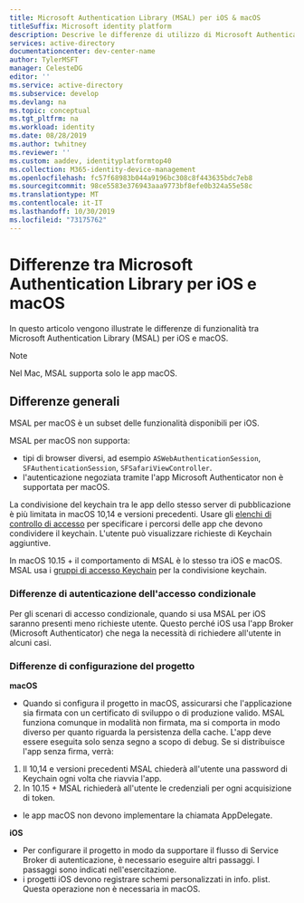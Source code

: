 ```yaml
---
title: Microsoft Authentication Library (MSAL) per iOS & macOS
titleSuffix: Microsoft identity platform
description: Descrive le differenze di utilizzo di Microsoft Authentication Library (MSAL) tra iOS e macOS.
services: active-directory
documentationcenter: dev-center-name
author: TylerMSFT
manager: CelesteDG
editor: ''
ms.service: active-directory
ms.subservice: develop
ms.devlang: na
ms.topic: conceptual
ms.tgt_pltfrm: na
ms.workload: identity
ms.date: 08/28/2019
ms.author: twhitney
ms.reviewer: ''
ms.custom: aaddev, identityplatformtop40
ms.collection: M365-identity-device-management
ms.openlocfilehash: fc57f68983b044a9196bc308c8f443635bdc7eb8
ms.sourcegitcommit: 98ce5583e376943aaa9773bf8efe0b324a55e58c
ms.translationtype: MT
ms.contentlocale: it-IT
ms.lasthandoff: 10/30/2019
ms.locfileid: "73175762"
---
```

# <a name="microsoft-authentication-library-for-ios-and-macos-differences"></a>Differenze tra Microsoft Authentication Library per iOS e macOS

In questo articolo vengono illustrate le differenze di funzionalità tra Microsoft Authentication Library (MSAL) per iOS e macOS.

> [!NOTE]
> Nel Mac, MSAL supporta solo le app macOS.

## <a name="general-differences"></a>Differenze generali

MSAL per macOS è un subset delle funzionalità disponibili per iOS.

MSAL per macOS non supporta:

- tipi di browser diversi, ad esempio `ASWebAuthenticationSession`, `SFAuthenticationSession`, `SFSafariViewController`.
- l'autenticazione negoziata tramite l'app Microsoft Authenticator non è supportata per macOS.

La condivisione del keychain tra le app dello stesso server di pubblicazione è più limitata in macOS 10,14 e versioni precedenti. Usare gli [elenchi di controllo di accesso](https://developer.apple.com/documentation/security/keychain_services/access_control_lists?language=objc) per specificare i percorsi delle app che devono condividere il keychain. L'utente può visualizzare richieste di Keychain aggiuntive.

In macOS 10.15 + il comportamento di MSAL è lo stesso tra iOS e macOS. MSAL usa i [gruppi di accesso Keychain](https://developer.apple.com/documentation/security/keychain_services/keychain_items/sharing_access_to_keychain_items_among_a_collection_of_apps?language=objc) per la condivisione keychain. 

### <a name="conditional-access-authentication-differences"></a>Differenze di autenticazione dell'accesso condizionale

Per gli scenari di accesso condizionale, quando si usa MSAL per iOS saranno presenti meno richieste utente. Questo perché iOS usa l'app Broker (Microsoft Authenticator) che nega la necessità di richiedere all'utente in alcuni casi.

### <a name="project-setup-differences"></a>Differenze di configurazione del progetto

**macOS**

- Quando si configura il progetto in macOS, assicurarsi che l'applicazione sia firmata con un certificato di sviluppo o di produzione valido. MSAL funziona comunque in modalità non firmata, ma si comporta in modo diverso per quanto riguarda la persistenza della cache. L'app deve essere eseguita solo senza segno a scopo di debug. Se si distribuisce l'app senza firma, verrà:
1. Il 10,14 e versioni precedenti MSAL chiederà all'utente una password di Keychain ogni volta che riavvia l'app.
2. In 10.15 + MSAL richiederà all'utente le credenziali per ogni acquisizione di token. 

- le app macOS non devono implementare la chiamata AppDelegate.

**iOS**

- Per configurare il progetto in modo da supportare il flusso di Service Broker di autenticazione, è necessario eseguire altri passaggi. I passaggi sono indicati nell'esercitazione.
- i progetti iOS devono registrare schemi personalizzati in info. plist. Questa operazione non è necessaria in macOS.

